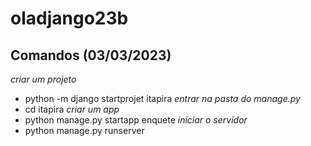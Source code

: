 # oladjango23b

## Comandos (03/03/2023)
*criar um projeto*
- python -m django startprojet itapira 
*entrar na pasta do manage.py*
- cd itapira
*criar um app* 
- python manage.py startapp enquete
*iniciar o servidor*
- python manage.py runserver 